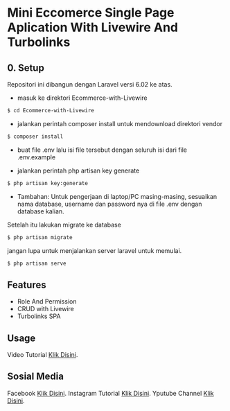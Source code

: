 # Mini Eccomerce Single Page Aplication With Livewire And Turbolinks

## 0. Setup
Repositori ini dibangun dengan Laravel versi 6.02 ke atas. 

* masuk ke direktori Ecommerce-with-Livewire
```bash
$ cd Ecommerce-with-Livewire
```
* jalankan perintah composer install untuk mendownload direktori vendor
```bash
$ composer install
```
* buat file .env lalu isi file tersebut dengan seluruh isi dari file .env.example

* jalankan perintah php artisan key generate
```bash
$ php artisan key:generate
```

* Tambahan: Untuk pengerjaan di laptop/PC masing-masing, sesuaikan nama database, username dan password nya di file .env dengan database kalian. 

Setelah itu lakukan migrate ke database
```bash
$ php artisan migrate
```

jangan lupa untuk menjalankan server laravel untuk memulai.
```bash
$ php artisan serve
```

## Features
* Role And Permission
* CRUD with Livewire
* Turbolinks SPA

## Usage
Video Tutorial [Klik Disini](https://www.youtube.com/playlist?list=PL6mr4X-vI_mIw7oGnZy_Geiu7K-MxEjPl).

## Sosial Media
Facebook [Klik Disini](https://web.facebook.com/restu.fier).
Instagram Tutorial [Klik Disini](https://www.instagram.com/restu_nick/).
Yputube Channel [Klik Disini](https://www.youtube.com/channel/UCsgYQgzPN_0siiTxpTXwoBg).